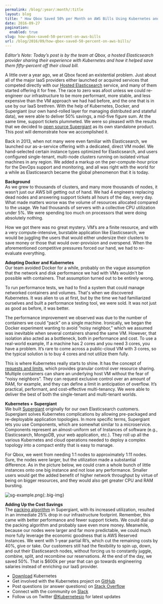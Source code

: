 ```yaml
---
permalink: /blog/:year/:month/:title
layout: blog
title: " How Qbox Saved 50% per Month on AWS Bills Using Kubernetes and Supergiant "
date: 2016-09-27
pagination:
  enabled: true
slug: how-qbox-saved-50-percent-on-aws-bills
url: /blog/2016/09/how-qbox-saved-50-percent-on-aws-bills/
---
```

_Editor’s Note: Today’s post is by the team at Qbox, a hosted Elasticsearch provider sharing their experience with Kubernetes and how it helped save them fifty-percent off their cloud bill.&nbsp;_  

A little over a year ago, we at Qbox faced an existential problem. Just about all of the major IaaS providers either launched or acquired services that competed directly with our [Hosted Elasticsearch](https://qbox.io/) service, and many of them started offering it for free. The race to zero was afoot unless we could re-engineer our infrastructure to be more performant, more stable, and less expensive than the VM approach we had had before, and the one that is in use by our IaaS brethren. With the help of Kubernetes, Docker, and Supergiant (our own hand-rolled layer for managing distributed and stateful data), we were able to deliver 50% savings, a mid-five figure sum. At the same time, support tickets plummeted. We were so pleased with the results that we decided to [open source Supergiant](https://github.com/supergiant/supergiant) as its own standalone product. This post will demonstrate how we accomplished it.  

Back in 2013, when not many were even familiar with Elasticsearch, we launched our as-a-service offering with a dedicated, direct VM model. We hand-selected certain instance types optimized for Elasticsearch, and users configured single-tenant, multi-node clusters running on isolated virtual machines in any region. We added a markup on the per-compute-hour price for the DevOps support and monitoring, and all was right with the world for a while as Elasticsearch became the global phenomenon that it is today.  

**Background**  
As we grew to thousands of clusters, and many more thousands of nodes, it wasn’t just our AWS bill getting out of hand. We had 4 engineers replacing dead nodes and answering support tickets all hours of the day, every day. What made matters worse was the volume of resources allocated compared to the usage. We had thousands of servers with a collective CPU utilization under 5%. We were spending too much on processors that were doing absolutely nothing.&nbsp;  

How we got there was no great mystery. VM’s are a finite resource, and with a very compute-intensive, burstable application like Elasticsearch, we would be juggling the users that would either undersize their clusters to save money or those that would over-provision and overspend. When the aforementioned competitive pressures forced our hand, we had to re-evaluate everything.  

**Adopting Docker and Kubernetes**  
Our team avoided Docker for a while, probably on the vague assumption that the network and disk performance we had with VMs wouldn't be possible with containers. That assumption turned out to be entirely wrong.  

To run performance tests, we had to find a system that could manage networked containers and volumes. That's when we discovered Kubernetes. It was alien to us at first, but by the time we had familiarized ourselves and built a performance testing tool, we were sold. It was not just as good as before, it was better.  

The performance improvement we observed was due to the number of containers we could “pack” on a single machine. Ironically, we began the Docker experiment wanting to avoid “noisy neighbor,” which we assumed was inevitable when several containers shared the same VM. However, that isolation also acted as a bottleneck, both in performance and cost. To use a real-world example, If a machine has 2 cores and you need 3 cores, you have a problem. It’s rare to come across a public-cloud VM with 3 cores, so the typical solution is to buy 4 cores and not utilize them fully.  

This is where Kubernetes really starts to shine. It has the concept of [requests and limits](http://kubernetes.io/docs/user-guide/compute-resources/), which provides granular control over resource sharing. Multiple containers can share an underlying host VM without the fear of “noisy neighbors”. They can request exclusive control over an amount of RAM, for example, and they can define a limit in anticipation of overflow. It’s practical, performant, and cost-effective multi-tenancy. We were able to deliver the best of both the single-tenant and multi-tenant worlds.  

**Kubernetes + Supergiant**  
We built [Supergiant](https://supergiant.io/) originally for our own Elasticsearch customers. Supergiant solves Kubernetes complications by allowing pre-packaged and re-deployable application topologies. In more specific terms, Supergiant lets you use Components, which are somewhat similar to a microservice. Components represent an almost-uniform set of Instances of software (e.g., Elasticsearch, MongoDB, your web application, etc.). They roll up all the various Kubernetes and cloud operations needed to deploy a complex topology into a compact entity that is easy to manage.  

For Qbox, we went from needing 1:1 nodes to approximately 1:11 nodes. Sure, the nodes were larger, but the utilization made a substantial difference. As in the picture below, we could cram a whole bunch of little instances onto one big instance and not lose any performance. Smaller users would get the added benefit of higher network throughput by virtue of being on bigger resources, and they would also get greater CPU and RAM bursting.  

 ![sg-example.png](https://lh6.googleusercontent.com/vV7vzgS8fl-wJSTVbtE7aveWwBf2kXH348ItU0uvakWa-TeO9sJQxr9IuccNa1L9NOLqIBWEDg1ASgChjoBdeDgkiazJ0z9x4r439YukgVz3yOXcouCZXaPjMQOXjmWTm8tBBOqh){:.big-img}  

**Adding Up the Cost Savings**  
The [packing algorithm](https://supergiant.io/blog/supergiant-packing-algorithm-unique-save-money) in Supergiant, with its increased utilization, resulted in an immediate 25% drop in our infrastructure footprint. Remember, this came with better performance and fewer support tickets. We could dial up the packing algorithm and probably save even more money. Meanwhile, because our nodes were larger and far more predictable, we could much more fully leverage the economic goodness that is AWS Reserved Instances. We went with 1-year partial RI’s, which cut the remaining costs by 40%, give or take. Our customers still had the flexibility to spin up, down, and out their Elasticsearch nodes, without forcing us to constantly juggle, combine, split, and recombine our reservations. At the end of the day, we saved 50%. That is $600k per year that can go towards engineering salaries instead of enriching our IaaS provider.&nbsp;  




- [Download](http://get.k8s.io/) Kubernetes
- Get involved with the Kubernetes project on [GitHub](https://github.com/kubernetes/kubernetes)&nbsp;
- Post questions (or answer questions) on [Stack Overflow](http://stackoverflow.com/questions/tagged/kubernetes)&nbsp;
- Connect with the community on [Slack](http://slack.k8s.io/)
- Follow us on Twitter [@Kubernetesio](https://twitter.com/kubernetesio) for latest updates
